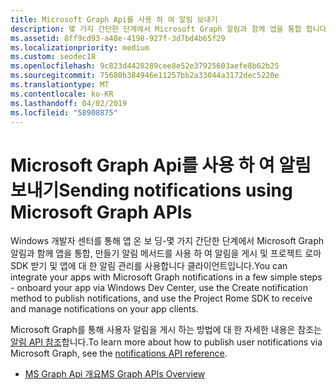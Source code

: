 ```yaml
---
title: Microsoft Graph Api를 사용 하 여 알림 보내기
description: 몇 가지 간단한 단계에서 Microsoft Graph 알림과 함께 앱을 통합 합니다.
ms.assetid: 8ff9cd93-a48e-4198-927f-3d7bd4b65f29
ms.localizationpriority: medium
ms.custom: seodec18
ms.openlocfilehash: 9c823d4428289cee8e52e37925603aefe8b62b25
ms.sourcegitcommit: 75680b384946e11257bb2a33044a3172dec5220e
ms.translationtype: MT
ms.contentlocale: ko-KR
ms.lasthandoff: 04/02/2019
ms.locfileid: "58908875"
---
```

# <a name="sending-notifications-using-microsoft-graph-apis"></a><span data-ttu-id="83ea1-103">Microsoft Graph Api를 사용 하 여 알림 보내기</span><span class="sxs-lookup"><span data-stu-id="83ea1-103">Sending notifications using Microsoft Graph APIs</span></span>

<span data-ttu-id="83ea1-104">Windows 개발자 센터를 통해 앱 온 보 딩-몇 가지 간단한 단계에서 Microsoft Graph 알림과 함께 앱을 통합, 만들기 알림 메서드를 사용 하 여 알림을 게시 및 프로젝트 로마 SDK 받기 및 앱에 대 한 알림 관리를 사용합니다 클라이언트입니다.</span><span class="sxs-lookup"><span data-stu-id="83ea1-104">You can integrate your apps with Microsoft Graph notifications in a few simple steps - onboard your app via Windows Dev Center, use the Create notification method to publish notifications, and use the Project Rome SDK to receive and manage notifications on your app clients.</span></span>

<span data-ttu-id="83ea1-105">Microsoft Graph를 통해 사용자 알림을 게시 하는 방법에 대 한 자세한 내용은 참조는 [알림 API 참조](https://developer.microsoft.com/graph/docs/api-reference/beta/resources/notifications-api-overview)합니다.</span><span class="sxs-lookup"><span data-stu-id="83ea1-105">To learn more about how to publish user notifications via Microsoft Graph, see the [notifications API reference](https://developer.microsoft.com/graph/docs/api-reference/beta/resources/notifications-api-overview).</span></span>

* [<span data-ttu-id="83ea1-106">MS Graph Api 개요</span><span class="sxs-lookup"><span data-stu-id="83ea1-106">MS Graph APIs Overview</span></span>](https://developer.microsoft.com/en-us/graph/docs/concepts/notifications-concept-overview)
